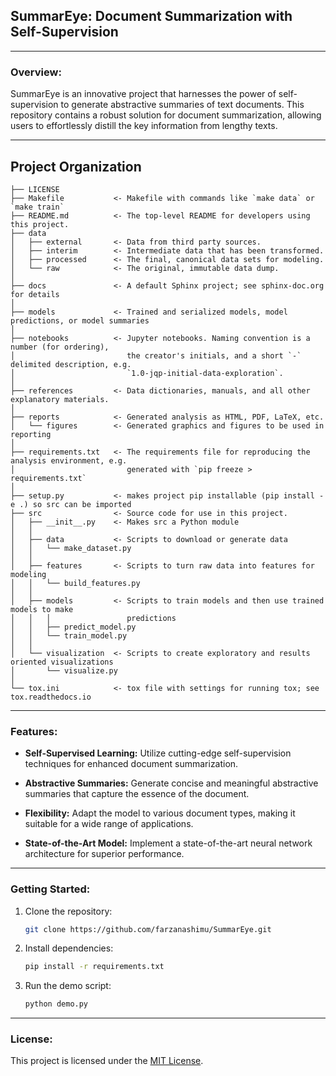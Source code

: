 ## SummarEye: Document Summarization with Self-Supervision

---

### Overview:

SummarEye is an innovative project that harnesses the power of self-supervision to generate abstractive summaries of text documents. This repository contains a robust solution for document summarization, allowing users to effortlessly distill the key information from lengthy texts.

---
Project Organization
------------

    ├── LICENSE
    ├── Makefile           <- Makefile with commands like `make data` or `make train`
    ├── README.md          <- The top-level README for developers using this project.
    ├── data
    │   ├── external       <- Data from third party sources.
    │   ├── interim        <- Intermediate data that has been transformed.
    │   ├── processed      <- The final, canonical data sets for modeling.
    │   └── raw            <- The original, immutable data dump.
    │
    ├── docs               <- A default Sphinx project; see sphinx-doc.org for details
    │
    ├── models             <- Trained and serialized models, model predictions, or model summaries
    │
    ├── notebooks          <- Jupyter notebooks. Naming convention is a number (for ordering),
    │                         the creator's initials, and a short `-` delimited description, e.g.
    │                         `1.0-jqp-initial-data-exploration`.
    │
    ├── references         <- Data dictionaries, manuals, and all other explanatory materials.
    │
    ├── reports            <- Generated analysis as HTML, PDF, LaTeX, etc.
    │   └── figures        <- Generated graphics and figures to be used in reporting
    │
    ├── requirements.txt   <- The requirements file for reproducing the analysis environment, e.g.
    │                         generated with `pip freeze > requirements.txt`
    │
    ├── setup.py           <- makes project pip installable (pip install -e .) so src can be imported
    ├── src                <- Source code for use in this project.
    │   ├── __init__.py    <- Makes src a Python module
    │   │
    │   ├── data           <- Scripts to download or generate data
    │   │   └── make_dataset.py
    │   │
    │   ├── features       <- Scripts to turn raw data into features for modeling
    │   │   └── build_features.py
    │   │
    │   ├── models         <- Scripts to train models and then use trained models to make
    │   │   │                 predictions
    │   │   ├── predict_model.py
    │   │   └── train_model.py
    │   │
    │   └── visualization  <- Scripts to create exploratory and results oriented visualizations
    │       └── visualize.py
    │
    └── tox.ini            <- tox file with settings for running tox; see tox.readthedocs.io


--------



### Features:

- **Self-Supervised Learning:** Utilize cutting-edge self-supervision techniques for enhanced document summarization.
  
- **Abstractive Summaries:** Generate concise and meaningful abstractive summaries that capture the essence of the document.

- **Flexibility:** Adapt the model to various document types, making it suitable for a wide range of applications.

- **State-of-the-Art Model:** Implement a state-of-the-art neural network architecture for superior performance.

---

### Getting Started:

1. Clone the repository:

    ```bash
    git clone https://github.com/farzanashimu/SummarEye.git
    ```

2. Install dependencies:

    ```bash
    pip install -r requirements.txt
    ```

3. Run the demo script:

    ```bash
    python demo.py
    ```
---

### License:

This project is licensed under the [MIT License](LICENSE).
